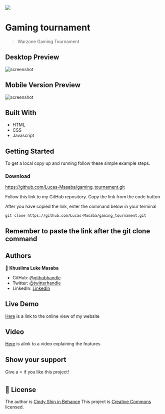 ![](https://img.shields.io/badge/Microverse-blueviolet)
# Gaming tournament

> Warzone Gaming Tournament
## Desktop Preview
![screenshot](./pics/desktop.png)
## Mobile Version Preview
![screenshot](./pics/mobile.png)



## Built With

- HTML
- CSS
- Javascript

## Getting Started


To get a local copy up and running follow these simple example steps.

### Download 
https://github.com/Lucas-Masaba/gaming_tournament.git
 
Follow this link to my GitHub repository. Copy the link from the code button
 
After you have copied the link, enter the command below in your terminal
 
`git clone https://github.com/Lucas-Masaba/gaming_tournament.git`

## Remember to paste the link after the git clone command 

## Authors

👤 **Khusiima Luke Masaba**

- GitHub: [@githubhandle](https://github.com/Lucas-Masaba)
- Twitter: [@twitterhandle](https://twitter.com/MasabaLuke)
- LinkedIn: [LinkedIn](https://linkedin.com/in/khusiima-luke-masaba-59060a121)

## Live Demo

[Here](https://lucas-masaba.github.io/gaming_tournament/) is a link to the online view of my website

## Video

[Here](https://www.loom.com/share/085e869d751c48e1a11286cfe1f5141c) is alink to a video explaining the features

## Show your support

Give a ⭐️ if you like this project!

## 📝 License

The author is [Cindy Shin in Behance](https://www.behance.net/adagio07)
This project is [Creative Commons](https://creativecommons.org/licenses/by-nc/4.0/) licensed.
